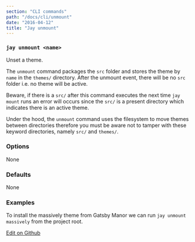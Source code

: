 ```yaml
---
section: "CLI commands"
path: "/docs/cli/unmount"
date: "2016-04-12"
title: "Jay unmount"
---
```


### `jay unmount <name>`
Unset a theme.

The `unmount` command packages the `src` folder and stores the theme by `name` in the `themes/` directory. After the unmount event, there will be no `src` folder i.e. no theme will be active.

Beware, if there is a `src/` after this command executes the next time `jay mount` runs an error will occurs since the `src/` is a present directory which indicates there is an active theme.

Under the hood, the `unmount` command uses the filesystem to move themes between directories therefore you must be aware not to tamper with these keyword directories, namely `src/` and `themes/`.

### Options
None

### Defaults
None

### Examples
To install the massively theme from Gatsby Manor we can run `jay unmount massively` from the project root.

[Edit on Github](https://github.com/gatsbymanor/gatsby-manor-content)
